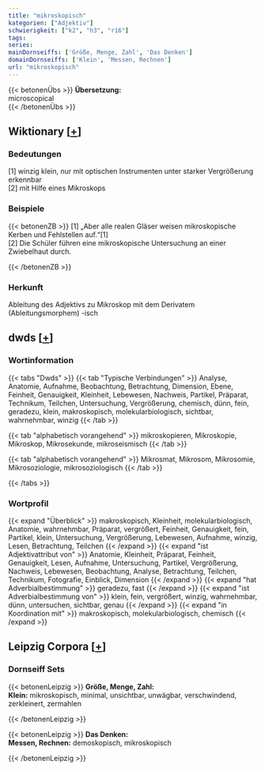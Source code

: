 ```yaml
---
title: "mikroskopisch"
kategorien: ["Adjektiv"]
schwierigkeit: ["k2", "h3", "r16"]
tags:
series:
mainDornseiffs: ['Größe, Menge, Zahl', 'Das Denken']
domainDornseiffs: ['Klein', 'Messen, Rechnen']
url: "mikroskopisch"
---
```


{{< betonenÜbs >}}
**Übersetzung:**  
microscopical  
{{< /betonenÜbs >}}

## Wiktionary [[+](https://de.wiktionary.org/wiki/mikroskopisch)]

### Bedeutungen
[1] winzig klein, nur mit optischen Instrumenten unter starker Vergrößerung erkennbar  
[2] mit Hilfe eines Mikroskops  

### Beispiele
{{< betonenZB >}}
[1] „Aber alle realen Gläser weisen mikroskopische Kerben und Fehlstellen auf.“[1]  
[2] Die Schüler führen eine mikroskopische Untersuchung an einer Zwiebelhaut durch.  

{{< /betonenZB >}}
### Herkunft
Ableitung des Adjektivs zu Mikroskop mit dem Derivatem (Ableitungsmorphem) -isch  



## dwds [[+](https://www.dwds.de/wb/mikroskopisch)]

### Wortinformation
{{< tabs "Dwds" >}}
{{< tab "Typische Verbindungen" >}}
Analyse, Anatomie, Aufnahme, Beobachtung, Betrachtung, Dimension, Ebene, Feinheit, Genauigkeit, Kleinheit, Lebewesen, Nachweis, Partikel, Präparat, Technikum, Teilchen, Untersuchung, Vergrößerung, chemisch, dünn, fein, geradezu, klein, makroskopisch, molekularbiologisch, sichtbar, wahrnehmbar, winzig
{{< /tab >}}

{{< tab "alphabetisch vorangehend" >}}
mikroskopieren, Mikroskopie, Mikroskop, Mikrosekunde, mikroseismisch
{{< /tab >}}

{{< tab "alphabetisch vorangehend" >}}
Mikrosmat, Mikrosom, Mikrosomie, Mikrosoziologie, mikrosoziologisch
{{< /tab >}}

{{< /tabs >}}

### Wortprofil
{{< expand "Überblick" >}} makroskopisch, Kleinheit, molekularbiologisch, Anatomie, wahrnehmbar, Präparat, vergrößert, Feinheit, Genauigkeit, fein, Partikel, klein, Untersuchung, Vergrößerung, Lebewesen, Aufnahme, winzig, Lesen, Betrachtung, Teilchen {{< /expand >}}
{{< expand "ist Adjektivattribut von" >}} Anatomie, Kleinheit, Präparat, Feinheit, Genauigkeit, Lesen, Aufnahme, Untersuchung, Partikel, Vergrößerung, Nachweis, Lebewesen, Beobachtung, Analyse, Betrachtung, Teilchen, Technikum, Fotografie, Einblick, Dimension {{< /expand >}}
{{< expand "hat Adverbialbestimmung" >}} geradezu, fast {{< /expand >}}
{{< expand "ist Adverbialbestimmung von" >}} klein, fein, vergrößert, winzig, wahrnehmbar, dünn, untersuchen, sichtbar, genau {{< /expand >}}
{{< expand "in Koordination mit" >}} makroskopisch, molekularbiologisch, chemisch {{< /expand >}}

## Leipzig Corpora [[+](https://corpora.uni-leipzig.de/en/res?word=mikroskopisch&corpusId=deu_newscrawl-public_2018)]

### Dornseiff Sets
{{< betonenLeipzig >}}
**Größe, Menge, Zahl:**  
**Klein:** mikroskopisch, minimal, unsichtbar, unwägbar, verschwindend, zerkleinert, zermahlen  

{{< /betonenLeipzig >}}


{{< betonenLeipzig >}}
**Das Denken:**  
**Messen, Rechnen:** demoskopisch, mikroskopisch  

{{< /betonenLeipzig >}}
